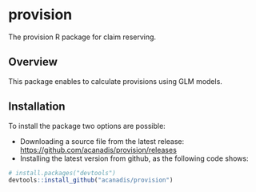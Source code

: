 # provision

The provision R package for claim reserving. 

## Overview
This package enables to calculate provisions using GLM models. 

## Installation

To install the package two options are possible: 

  + Downloading a source file from the latest release: https://github.com/acanadis/provision/releases
  + Installing the latest version from github, as the following code shows: 

``` r
# install.packages("devtools")
devtools::install_github("acanadis/provision")
```





